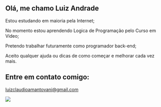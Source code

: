 ## Olá, me chamo Luiz Andrade
Estou estudando em maioria pela Internet; 

No momento estou aprendendo Logica de Programação pelo Curso em Video;

Pretendo trabalhar futuramente como programador back-end;

Aceito qualquer ajuda ou dicas de como começar e melhorar cada vez mais.

## Entre em contato comigo:
luizclaudioamantovani@gmail.com

![](https://media1.tenor.com/m/IBUBUm67w98AAAAd/the-last-of-us-part2-the-last-of-us-part%C4%B1.gif)

<!--
**Akiraself/Akiraself** is a ✨ _special_ ✨ repository because its `README.md` (this file) appears on your GitHub profile.

Here are some ideas to get you started:

- 🔭 I’m currently working on ...
- 🌱 I’m currently learning ...
- 👯 I’m looking to collaborate on ...
- 🤔 I’m looking for help with ...
- 💬 Ask me about ...
- 📫 How to reach me: ...
- 😄 Pronouns: ...
- ⚡ Fun fact: ...
-->
